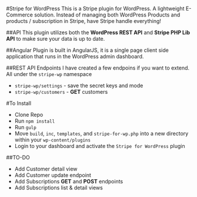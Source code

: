 #Stripe for WordPress
This is a Stripe plugin for WordPress. A lightweight E-Commerce solution. Instead of managing both WordPress Products and products / subscription in Stripe, have Stripe handle everything!

##API
This plugin utilizes both the __WordPress REST API__ and __Stripe PHP Lib API__ to make sure your data is up to date.

##Angular
Plugin is built in AngularJS, it is a single page client side application that runs in the WordPress admin dashboard.

##REST API Endpoints
I have created a few endpoins if you want to extend. All under the `stripe-wp` namespace  
+ `stripe-wp/settings` - save the secret keys and mode
+ `stripe-wp/customers` - __GET__ customers

#To Install
+ Clone Repo
+ Run `npm install`
+ Run `gulp`
+ Move `build`, `inc`, `templates`, and `stripe-for-wp.php` into a new directory within your `wp-content/plugins`
+ Login to your dashboard and activate the `Stripe for WordPress` plugin

##TO-DO
+ Add Customer detail view
+ Add Customer update endpoint
+ Add Subscriptions __GET__ and __POST__ endpoints
+ Add Subscriptions list & detail views